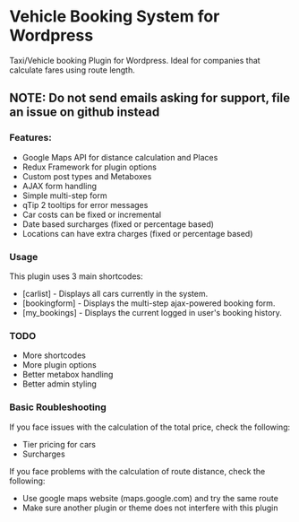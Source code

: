 # Vehicle Booking System for Wordpress
Taxi/Vehicle booking Plugin for Wordpress. Ideal for companies that calculate fares using route length.

## NOTE: Do not send emails asking for support, file an issue on github instead

### Features:
* Google Maps API for distance calculation and Places
* Redux Framework for plugin options
* Custom post types and Metaboxes
* AJAX form handling
* Simple multi-step form
* qTip 2 tooltips for error messages
* Car costs can be fixed or incremental
* Date based surcharges (fixed or percentage based)
* Locations can have extra charges (fixed or percentage based)

### Usage
This plugin uses 3 main shortcodes:
* [carlist] - Displays all cars currently in the system.
* [bookingform] - Displays the multi-step ajax-powered booking form.
* [my_bookings] - Displays the current logged in user's booking history.

### TODO
* More shortcodes
* More plugin options
* Better metabox handling
* Better admin styling

### Basic Roubleshooting
If you face issues with the calculation of the total price, check the following:
* Tier pricing for cars
* Surcharges

If you face problems with the calculation of route distance, check the following:
* Use google maps website (maps.google.com) and try the same route
* Make sure another plugin or theme does not interfere with this plugin
